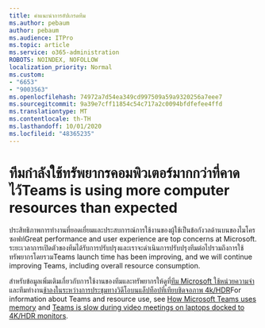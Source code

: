 ```yaml
---
title: คำแนะนำการอัปเกรดทีม
ms.author: pebaum
author: pebaum
ms.audience: ITPro
ms.topic: article
ms.service: o365-administration
ROBOTS: NOINDEX, NOFOLLOW
localization_priority: Normal
ms.custom:
- "6653"
- "9003563"
ms.openlocfilehash: 74972a7d54ea349cd997509a59a9320256a7eee7
ms.sourcegitcommit: 9a39e7cff11854c54c717a2c0094bfdfefee4ffd
ms.translationtype: MT
ms.contentlocale: th-TH
ms.lasthandoff: 10/01/2020
ms.locfileid: "48365235"
---
```

# <a name="teams-is-using-more-computer-resources-than-expected"></a><span data-ttu-id="c76d6-102">ทีมกำลังใช้ทรัพยากรคอมพิวเตอร์มากกว่าที่คาดไว้</span><span class="sxs-lookup"><span data-stu-id="c76d6-102">Teams is using more computer resources than expected</span></span>

<span data-ttu-id="c76d6-103">ประสิทธิภาพการทำงานที่ยอดเยี่ยมและประสบการณ์การใช้งานของผู้ใช้เป็นข้อกังวลด้านบนของไมโครซอฟท์</span><span class="sxs-lookup"><span data-stu-id="c76d6-103">Great performance and user experience are top concerns at Microsoft.</span></span> <span data-ttu-id="c76d6-104">ระยะเวลาการเปิดตัวของทีมได้รับการปรับปรุงและเราจะดำเนินการปรับปรุงทีมต่อไปรวมถึงการใช้ทรัพยากรโดยรวม</span><span class="sxs-lookup"><span data-stu-id="c76d6-104">Teams launch time has been improving, and we will continue improving Teams, including overall resource consumption.</span></span>  

<span data-ttu-id="c76d6-105">สำหรับข้อมูลเพิ่มเติมเกี่ยวกับการใช้งานของทีมและทรัพยากรให้ดูที่[ทีม Microsoft ใช้หน่วยความจำ](https://docs.microsoft.com/microsoftteams/teams-memory-usage-perf)และทีมทำงาน[ช้าลงในระหว่างการประชุมทางวิดีโอบนแล็ปท็อปที่เทียบชิดจอภาพ 4k/HDR](https://docs.microsoft.com/MicrosoftTeams/troubleshoot/known-issues/teams-slow-video-meetings-laptops-4k)</span><span class="sxs-lookup"><span data-stu-id="c76d6-105">For information about Teams and resource use, see [How Microsoft Teams uses memory](https://docs.microsoft.com/microsoftteams/teams-memory-usage-perf)  and  [Teams is slow during video meetings on laptops docked to 4K/HDR monitors](https://docs.microsoft.com/MicrosoftTeams/troubleshoot/known-issues/teams-slow-video-meetings-laptops-4k).</span></span>
